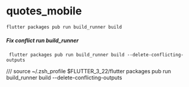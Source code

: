 # quotes_mobile
<code>flutter packages pub run build_runner build</code>
##### Fix conflict run build_runner

   ```shell
    flutter packages pub run build_runner build --delete-conflicting-outputs
   ```
///
source ~/.zsh_profile
$FLUTTER_3_22/flutter packages pub run build_runner build --delete-conflicting-outputs

